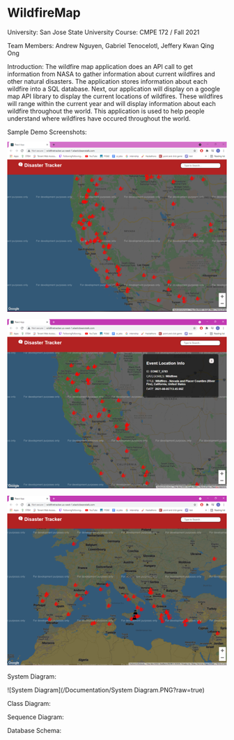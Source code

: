 ﻿# WildfireMap

University: San Jose State University
Course: CMPE 172 / Fall 2021

Team Members: Andrew Nguyen, Gabriel Tenocelotl, Jeffery Kwan Qing Ong

Introduction:
The wildfire map application does an API call to get information from NASA to gather information about current wildfires and other natural disasters.
The application stores information about each wildfire into a SQL database. Next, our application will display on a google map API library to
display the current locations of wildfires. These wildfires will range within the current year and will display information about each wildfire throughout
the world. This application is used to help people understand where wildfires have occured throughout the world. 

Sample Demo Screenshots: 

![Demo Screenshots](/Documentation/wildfireFrontPage.PNG?raw=true "Start Page")

![Demo Screenshots](/Documentation/secondExample.PNG?raw=true "More information on wildfires")

![Demo Screenshots](/Documentation/thirdExample.PNG?raw=true "Europe wildfires")

System Diagram:

![System Diagram](/Documentation/System Diagram.PNG?raw=true)

Class Diagram:

Sequence Diagram:

Database Schema:
